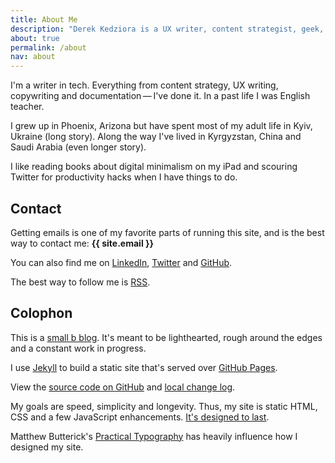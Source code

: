 ```yaml
---
title: About Me
description: "Derek Kedziora is a UX writer, content strategist, geek, tinkerer and avid reader."   
about: true
permalink: /about
nav: about
--- 
```


I'm a writer in tech. Everything from content strategy, UX writing, copywriting and documentation&thinsp;—&thinsp;I've done it. In a past life I was English teacher. 

<img alt="" title="Derek Kedziora" id="aboutImg" style="float: right; padding-left: 5%; max-width: 175px;">
<noscript>
	<img src="https://lh3.googleusercontent.com/HAmfKhDjoR0_ERjIZx_o26sELzAC_E2eoLDW5krAKOgnq9C_CCGTaAzhr1xzXb4wexaIFb8hscrX1jwyiqGQtaIm8xgGEiLYYTl1KiGvt6nxm-53ke16sx_2BJtxctgDPBMR0lTgACsneH_hiGYjlOgoJU9i5VmkW-izr2-E01sAqXpbXejM4LkOya-U6ix9uwjFwuiCebDP4mHDH6por52FFqcvNvlCzKNySMf0WQIp-v-GGH9dTFwiWTKvzKk9bXBiGNjwA547jyyPf0TUt9Y4a85i_-Kt3OHBxY31PIMemeuAEY3yujCfdCaApSK48SVBB9ejX9_KhXIKP21mVIEIfOmJSeu8eAHobFZnjMUUfgjPoDL05QhDj9AZQIa-8fo4RFVq0cvGCYv8oKONczZ4LKZ0VAHRHW3F5Rjl9LhApNAnrNvRfbI2pGUjtMlLrMfzMJ2fIMj3mbcqNabp2mgspJ90wETqVMASGTPLNGT2UYGXC_fELk6daf9GIQMGEWlVZHBgn6mNR_7FaTiRF3ottLpNcpaOqDjzyx3DchBllUw33rTldwv2aVm26oOQeEPUh4Yj7JnqGUU3NVNU4uatrzU-wujdRAE9KvJ6rOvDiurIRnvtfRDEmeueRVSHsETaQlrp3Dc7hHKBEmpOGdFf4sqJ_xSDpeqSxK1WR8bKloVF0i4VltnKngpUpCmBB5quqavTu6Q-kIUaL7B1coy4e4_Vx59NwctBoXnF5akG9nSZw1xUBRQi=w587-h795-no?authuser=0" alt="" title="Derek Kedziora" style="float: right; padding-left: 5%; max-width: 175px;">
</noscript>

I grew up in Phoenix, Arizona but have spent most of my adult life in Kyiv, Ukraine (long story). Along the way I've lived in Kyrgyzstan, China and Saudi Arabia (even longer story). 

I like reading books about digital minimalism on my iPad and scouring Twitter for productivity hacks when I have things to do. 

## Contact 

Getting emails is one of my favorite parts of running this site, and is the best way to contact me: **{{ site.email }}**

You can also find me on [LinkedIn](https://www.linkedin.com/in/derekkedziora/), [Twitter](https://twitter.com/derekkedziora) and [GitHub](https://github.com/derekkedziora).

The best way to follow me is [RSS](/feed.xml).

## Colophon 

This is a [small b blog](https://tomcritchlow.com/2018/02/23/small-b-blogging/). It's meant to be lighthearted, rough around the edges and a constant work in progress. 

I use [Jekyll](https://jekyllrb.com) to build a static site that's served over [GitHub Pages](https://pages.github.com).

View the [source code on GitHub](https://github.com/derekkedziora/derekkedziora.com) and [local change log](/change-log).

My goals are speed, simplicity and longevity. Thus, my site is static HTML, CSS and a few JavaScript enhancements. [It's designed to last](https://jeffhuang.com/designed_to_last/).

Matthew Butterick's [Practical Typography](https://practicaltypography.com) has heavily influence how I designed my site. 

<script src="/static/aboutImgChanger.js"></script>